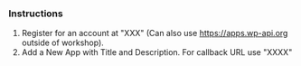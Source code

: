 ### Instructions

1. Register for an account at "XXX"  (Can also use https://apps.wp-api.org outside of workshop).
2. Add a New App with Title and Description.  For callback URL use "XXXX"
